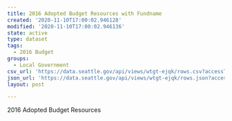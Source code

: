 ```yaml
---
title: 2016 Adopted Budget Resources with Fundname
created: '2020-11-10T17:00:02.946128'
modified: '2020-11-10T17:00:02.946136'
state: active
type: dataset
tags:
  - 2016 Budget
groups:
  - Local Government
csv_url: 'https://data.seattle.gov/api/views/wtgt-ejqk/rows.csv?accessType=DOWNLOAD'
json_url: 'https://data.seattle.gov/api/views/wtgt-ejqk/rows.json?accessType=DOWNLOAD'
layout: post

---
```

2016 Adopted Budget Resources
